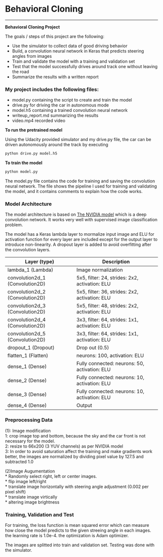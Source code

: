 # **Behavioral Cloning**


---

**Behavioral Cloning Project**

The goals / steps of this project are the following:
* Use the simulator to collect data of good driving behavior
* Build, a convolution neural network in Keras that predicts steering angles from images
* Train and validate the model with a training and validation set
* Test that the model successfully drives around track one without leaving the road
* Summarize the results with a written report


[//]: # (Image References)

[image1]: ./examples/placeholder.png "Model Visualization"
[image2]: ./examples/placeholder.png "Grayscaling"
[image3]: ./examples/placeholder_small.png "Recovery Image"
[image4]: ./examples/placeholder_small.png "Recovery Image"
[image5]: ./examples/placeholder_small.png "Recovery Image"
[image6]: ./examples/placeholder_small.png "Normal Image"
[image7]: ./examples/placeholder_small.png "Flipped Image"

### My project includes the following files:
* model.py containing the script to create and train the model
* drive.py for driving the car in autonomous mode
* model.h5 containing a trained convolution neural network
* writeup_report.md  summarizing the results
* video.mp4 recorded video

**To run the pretrained model**

Using the Udacity provided simulator and my drive.py file, the car can be driven autonomously around the track by executing
```sh
python drive.py model.h5
```

**To train the model**
```sh
python model.py
```
The model.py file contains the code for training and saving the convolution neural network. The file shows the pipeline I used for training and validating the model, and it contains comments to explain how the code works.

### Model Architecture

The model architecture is based on [The NVIDIA model](https://devblogs.nvidia.com/parallelforall/deep-learning-self-driving-cars/) which is a deep convolution network.
It works very well with supervised image classification problem.

The model has a Keras lambda layer to mormalize input image and ELU for activation function for every layer are included except for the output layer to introduce non-linearity. A dropout layer is added to avoid overfitting after the convolution layers.

| Layer (type)                   | Description                                    |
|--------------------------------|------------------------------------------------|
|lambda_1 (Lambda)               | Image normalization                            |
|convolution2d_1 (Convolution2D) | 5x5, filter: 24, strides: 2x2, activation: ELU |
|convolution2d_2 (Convolution2D) | 5x5, filter: 36, strides: 2x2, activation: ELU |
|convolution2d_3 (Convolution2D) | 5x5, filter: 48, strides: 2x2, activation: ELU |
|convolution2d_4 (Convolution2D) | 3x3, filter: 64, strides: 1x1, activation: ELU |
|convolution2d_5 (Convolution2D) | 3x3, filter: 64, strides: 1x1, activation: ELU |
|dropout_1 (Dropout)             | Drop out (0.5)                                 |
|flatten_1 (Flatten)             | neurons: 100, activation: ELU                  |
|dense_1 (Dense)                 | Fully connected: neurons: 50, activation: ELU  |
|dense_2 (Dense)                 | Fully connected: neurons: 10, activation: ELU  |
|dense_3 (Dense)                 | Fully connected: neurons: 10, activation: ELU  |
|dense_4 (Dense)                 | Output                                         |




### Preprocessing Data
  (1): Image modification<br>
    1: crop image top and bottom, because the sky and the car front is not necessary for the model.<br>
    2: resize to 66x200 (3 YUV channels) as per NVIDIA model<br>
    3: In order to avoid saturation affect the training and make gradients work better, the images are normalized
    by dividing pixel value by 127.5 and subtracted 1.0<br>

  (2)Image Augumentation<br>
    * Randomly select right, left or center images.<br>
    * flip image left/right<br>
    * translate image horizontally with steering angle adjustment (0.002 per pixel shift)<br>
    * translate image virtically<br>
    * altering image brightness <br>


### Training, Validation and Test
For training, the loss function is mean squared error which can measure how close the model predicts to the given streeing angle in each images. the learning rate is 1.0e-4. the optimization is Adam optimizer.

The images are splitted into train and validation set. Testing was done with the simulator.
